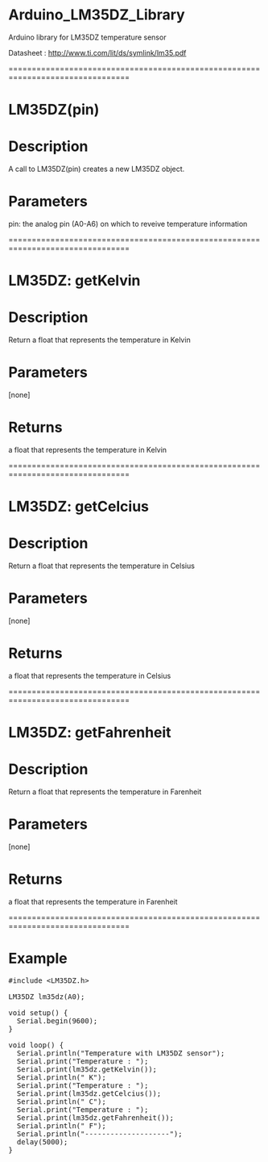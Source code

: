 # Arduino_LM35DZ_Library
Arduino library for LM35DZ temperature sensor

Datasheet : http://www.ti.com/lit/ds/symlink/lm35.pdf

================================================================================
# LM35DZ(pin)
# Description
A call to LM35DZ(pin) creates a new LM35DZ object.
# Parameters
pin: the analog pin (A0-A6) on which to reveive temperature information

================================================================================
# LM35DZ: getKelvin
# Description
Return a float that represents the temperature in Kelvin
# Parameters
[none]
# Returns
a float that represents the temperature in Kelvin

================================================================================
# LM35DZ: getCelcius
# Description
Return a float that represents the temperature in Celsius
# Parameters
[none]
# Returns
a float that represents the temperature in Celsius

================================================================================
# LM35DZ: getFahrenheit
# Description
Return a float that represents the temperature in Farenheit
# Parameters
[none]
# Returns
a float that represents the temperature in Farenheit

================================================================================
# Example
<pre>
&#35;include &lt;LM35DZ.h&gt;

LM35DZ lm35dz(A0);

void setup() {
  Serial.begin(9600);
}

void loop() {
  Serial.println("Temperature with LM35DZ sensor");
  Serial.print("Temperature : ");
  Serial.print(lm35dz.getKelvin());
  Serial.println(" K");
  Serial.print("Temperature : ");
  Serial.print(lm35dz.getCelcius());
  Serial.println(" C");
  Serial.print("Temperature : ");
  Serial.print(lm35dz.getFahrenheit());
  Serial.println(" F");
  Serial.println("--------------------");
  delay(5000);
}
</pre>

